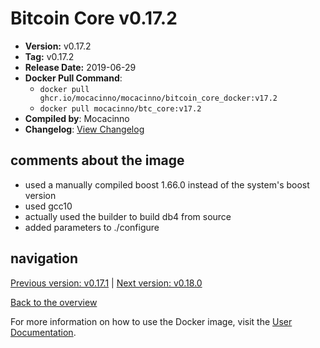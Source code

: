 # Bitcoin Core v0.17.2

- **Version:** v0.17.2
- **Tag:** v0.17.2
- **Release Date:** 2019-06-29
- **Docker Pull Command**:
  - `docker pull ghcr.io/mocacinno/mocacinno/bitcoin_core_docker:v17.2`
  - `docker pull mocacinno/btc_core:v17.2`
- **Compiled by**: Mocacinno
- **Changelog**: [View Changelog](https://github.com/bitcoin/bitcoin/blob/v0.17.2/doc/release-notes.md)

## comments about the image

- used a manually compiled boost 1.66.0 instead of the system's boost version
- used gcc10
- actually used the builder to build db4 from source
- added parameters to ./configure

## navigation

[Previous version: v0.17.1](./v17.1.md) | [Next version: v0.18.0](./v18.0.md)

[Back to the overview](./Readme.md)

For more information on how to use the Docker image, visit the [User Documentation](../userdocs/README.md).
